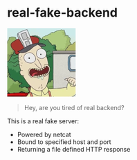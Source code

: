 # real-fake-backend

![](static/real-fake-doors-salesman.png)
> Hey, are you tired of real backend?

This is a real fake server:
- Powered by netcat
- Bound to specified host and port
- Returning a file defined HTTP response